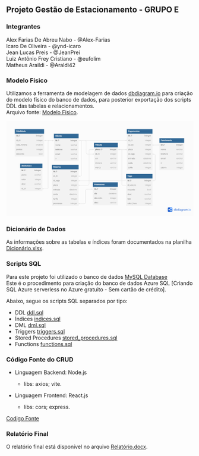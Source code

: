 ## Projeto Gestão de Estacionamento - GRUPO E

### Integrantes
Alex Farias De Abreu Nabo - @Alex-Farias<br>
Icaro De Oliveira - @ynd-icaro<br>
Jean Lucas Preis - @JeanPrei<br>
Luiz Antônio Frey Cristiano - @eufolim<br>
Matheus Araildi - @Araldi42<br>

### Modelo Físico
 Utilizamos a ferramenta de modelagem de dados [dbdiagram.io](https://dbdiagram.io/) para criação do modelo físico do banco de dados, para posterior exportação dos scripts DDL das tabelas e relacionamentos.<br>
Arquivo fonte: [Modelo Fisico](https://dbdiagram.io/d/6561325e3be1495787b1c71a).<br>

![image](https://github.com/eufolim/Projeto-Final-DB2-SATC-2024/blob/main/Modelo_Fisico/Modelo.png)
  
### Dicionário de Dados
As informações sobre as tabelas e índices foram documentados na planilha [Dicionário.xlsx](dicionario_dados/Dicionário.xlsx).

### Scripts SQL
Para este projeto foi utilizado o banco de dados [MySQL Database](https://www.mysql.com/downloads/) <br>
Este é o procedimento para criação do banco de dados Azure SQL [Criando SQL Azure serverless no Azure gratuito - Sem cartão de crédito].

Abaixo, segue os scripts SQL separados por tipo:
+ DDL [ddl.sql](scripts_sql/ddl.sql)
+ Índices [indices.sql](scripts_sql/indices.sql)
+ DML [dml.sql](scripts_sql/dml.sql)
+ Triggers [triggers.sql](scripts_sql/triggers.sql)
+ Stored Procedures [stored_procedures.sql](scripts_sql/procedures.sql)
+ Functions [functions.sql](scripts_sql/functions.sql)

### Código Fonte do CRUD
- Linguagem Backend: Node.js<br>
  - libs:
    axios;
    vite.
    
- Linguagem Frontend: React.js<br>
  - libs:
    cors;
    express.

[Codigo Fonte](fonte/)

### Relatório Final
O relatório final está disponível no arquivo [Relatório.docx](relatorio/Relatório.docx).
